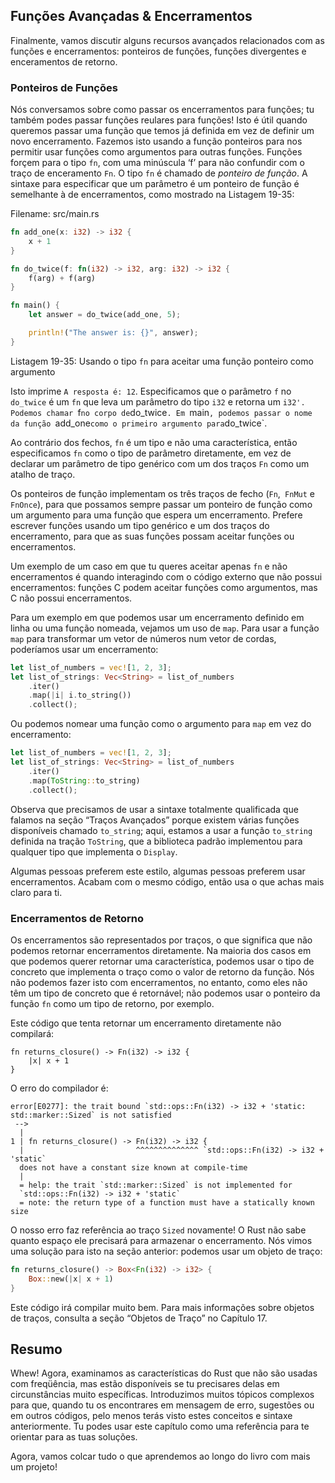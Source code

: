 ## Funções Avançadas & Encerramentos

Finalmente, vamos discutir alguns recursos avançados relacionados com as funções e
encerramentos: ponteiros de funções, funções divergentes e enceramentos de retorno.


### Ponteiros de Funções

<!-- Talvez dê um exemplo de quando gostaríamos de usar isto? -->
<!-- Adicionar uma breve frase, mas nós discutimos a interface com idiomas que
não tenham encerramentos abaixo, o que eu acho que não faz sentido até que nós definirmos como
os ponteiros de função são diferentes dos encerramentos... /Carol -->

Nós conversamos sobre como passar os encerramentos para funções; tu também podes passar
funções reulares para funções! Isto é útil quando queremos passar uma função que temos
já definida em vez de definir um novo encerramento. Fazemos isto usando a função
ponteiros para nos permitir usar funções como argumentos para outras funções.
Funções forçem para o tipo `fn`, com uma minúscula ‘f’ para não confundir
com o traço de enceramento `Fn`. O tipo `fn` é chamado de *ponteiro de função*. A
sintaxe para especificar que um parâmetro é um ponteiro de função é semelhante à
de encerramentos, como mostrado na Listagem 19-35:

<span class="filename">Filename: src/main.rs</span>

```rust
fn add_one(x: i32) -> i32 {
    x + 1
}

fn do_twice(f: fn(i32) -> i32, arg: i32) -> i32 {
    f(arg) + f(arg)
}

fn main() {
    let answer = do_twice(add_one, 5);

    println!("The answer is: {}", answer);
}
```

<span class="caption">Listagem 19-35: Usando o tipo `fn` para aceitar uma função
ponteiro como argumento</span>

Isto imprime `A resposta é: 12`. Especificamos que o parâmetro `f` no
`do_twice` é um `fn` que leva um parâmetro do tipo `i32` e retorna um
`i32'. Podemos chamar `f` no corpo de `do_twice`. Em `main`, podemos passar
o nome da função `add_one` como o primeiro argumento para `do_twice`.

Ao contrário dos fechos, `fn` é um tipo e não uma característica, então especificamos `fn` como o
tipo de parâmetro diretamente, em vez de declarar um parâmetro de tipo genérico com
um dos traços `Fn` como um atalho de traço.

Os ponteiros de função implementam os três traços de fecho (`Fn`,` FnMut` e
`FnOnce`), para que possamos sempre passar um ponteiro de função como um argumento para uma
função que espera um encerramento. Prefere escrever funções usando um tipo genérico
e um dos traços do encerramento, para que as suas funções possam aceitar
funções ou encerramentos.

Um exemplo de um caso em que tu queres aceitar apenas `fn` e não encerramentos é
quando interagindo com o código externo que não possui encerramentos: funções C podem
aceitar funções como argumentos, mas C não possui encerramentos.

Para um exemplo em que podemos usar um encerramento definido em linha ou uma função
nomeada, vejamos um uso de `map`. Para usar a função `map` para transformar um
vetor de números num vetor de cordas, poderíamos usar um encerramento:

```rust
let list_of_numbers = vec![1, 2, 3];
let list_of_strings: Vec<String> = list_of_numbers
    .iter()
    .map(|i| i.to_string())
    .collect();
```

Ou podemos nomear uma função como o argumento para `map` em vez do encerramento:

```rust
let list_of_numbers = vec![1, 2, 3];
let list_of_strings: Vec<String> = list_of_numbers
    .iter()
    .map(ToString::to_string)
    .collect();
```

Observa que precisamos de usar a sintaxe totalmente qualificada que falamos na
seção “Traços Avançados” porque existem várias funções disponíveis
chamado `to_string`; aqui, estamos a usar a função `to_string` definida na
tração `ToString`, que a biblioteca padrão implementou para qualquer tipo que
implementa o `Display`.

Algumas pessoas preferem este estilo, algumas pessoas preferem usar encerramentos. Acabam
com o mesmo código, então usa o que achas mais claro para ti.

### Encerramentos de Retorno

Os encerramentos são representados por traços, o que significa que não podemos retornar encerramentos
diretamente. Na maioria dos casos em que podemos querer retornar uma característica, podemos usar
o tipo de concreto que implementa o traço como o valor de retorno da
função. Nós não podemos fazer isto com encerramentos, no entanto, como eles não têm um
tipo de concreto que é retornável; não podemos usar o ponteiro da função
`fn` como um tipo de retorno, por exemplo.

Este código que tenta retornar um encerramento diretamente não compilará:

```rust,ignore
fn returns_closure() -> Fn(i32) -> i32 {
    |x| x + 1
}
```

O erro do compilador é:

```text
error[E0277]: the trait bound `std::ops::Fn(i32) -> i32 + 'static:
std::marker::Sized` is not satisfied
 -->
  |
1 | fn returns_closure() -> Fn(i32) -> i32 {
  |                         ^^^^^^^^^^^^^^ `std::ops::Fn(i32) -> i32 + 'static`
  does not have a constant size known at compile-time
  |
  = help: the trait `std::marker::Sized` is not implemented for
  `std::ops::Fn(i32) -> i32 + 'static`
  = note: the return type of a function must have a statically known size
```

O nosso erro faz referência ao traço `Sized` novamente! O Rust não sabe quanto espaço
ele precisará para armazenar o encerramento. Nós vimos uma solução para isto na seção
anterior: podemos usar um objeto de traço:

```rust
fn returns_closure() -> Box<Fn(i32) -> i32> {
    Box::new(|x| x + 1)
}
```

Este código irá compilar muito bem. Para mais informações sobre objetos de traços, consulta
a seção “Objetos de Traço” no Capítulo 17.

## Resumo

Whew! Agora, examinamos as características do Rust que não são usadas com freqüência, mas estão
disponíveis se tu precisares delas em circunstâncias muito específicas. Introduzimos
muitos tópicos complexos para que, quando tu os encontrares em mensagem de erro,
sugestões ou em outros códigos, pelo menos terás visto estes conceitos e
sintaxe anteriormente. Tu podes usar este capítulo como uma referência para te orientar para
as tuas soluções.

Agora, vamos colcar tudo o que aprendemos ao longo do livro com
mais um projeto!
